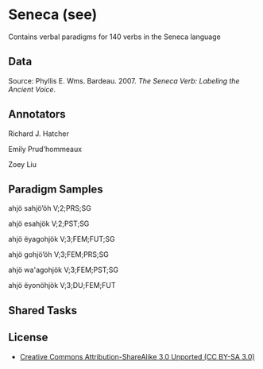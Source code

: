 # Seneca (see)

Contains verbal paradigms for 140 verbs in the Seneca language

## Data

Source: Phyllis E. Wms. Bardeau. 2007. *The Seneca Verb: Labeling the Ancient Voice*.

## Annotators
Richard J. Hatcher

Emily Prud'hommeaux

Zoey Liu

## Paradigm Samples
ahjö	sahjö’öh	V;2;PRS;SG

ahjö	esahjök	V;2;PST;SG

ahjö	ëyagohjök	V;3;FEM;FUT;SG

ahjö	gohjö’öh	V;3;FEM;PRS;SG

ahjö	wa'agohjök	V;3;FEM;PST;SG

ahjö	ëyonöhjök	V;3;DU;FEM;FUT

## Shared Tasks


## License
- [Creative Commons Attribution-ShareAlike 3.0 Unported (CC BY-SA 3.0)](https://creativecommons.org/licenses/by-sa/3.0/)
